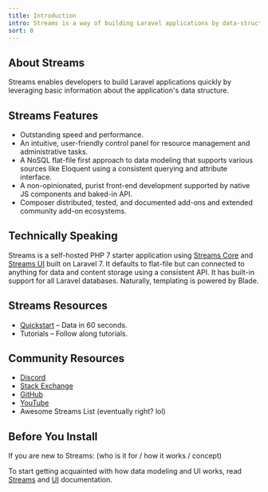 ```yaml
---
title: Introduction
intro: Streams is a way of building Laravel applications by data-structure.
sort: 0
---
```

## About Streams

Streams enables developers to build Laravel applications quickly by leveraging basic information about the application's data structure.

## Streams Features

- Outstanding speed and performance.
- An intuitive, user-friendly control panel for resource management and administrative tasks.
- A NoSQL flat-file first approach to data modeling that supports various sources like Eloquent using a consistent querying and attribute interface.
- A non-opinionated, purist front-end development supported by native JS components and baked-in API.
- Composer distributed, tested, and documented add-ons and extended community add-on ecosystems.

## Technically Speaking

Streams is a self-hosted PHP 7 starter application using [Streams Core](docs/core/introduction) and [Streams UI](docs/ui/introduction) built on Laravel 7. It defaults to flat-file but can connected to anything for data and content storage using a consistent API. It has built-in support for all Laravel databases. Naturally, templating is powered by Blade.

## Streams Resources

- [Quickstart](quickstart) – Data in 60 seconds.
- Tutorials – Follow along tutorials.

## Community Resources

- [Discord](https://discord.gg/vhz8NZC)
- [Stack Exchange](https://stackoverflow.com/search?q=laravel+streams)
- [GitHub](https://github.com/anomalylabs)
- [YouTube](https://www.youtube.com/user/AIWebSystems)
- Awesome Streams List (eventually right? lol)


## Before You Install

If you are new to Streams: (who is it for / how it works / concept)

To start getting acquainted with how data modeling and UI works, read [Streams](streams) and [UI](ui) documentation.
